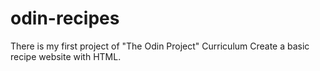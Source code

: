 # odin-recipes

There is my first project of "The Odin Project" Curriculum
Create a basic recipe website with HTML. 
